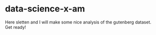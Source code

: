 # data-science-x-am
Here sletten and I will make some nice analysis of the gutenberg dataset. Get ready!
